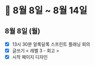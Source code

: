 # 🐯 8월 8일 ~ 8월 14일

## 8월 8일 (월)

- [x] 13시 30분 알록달록 스프린트 플래닝 회의
- [x] 글쓰기 < 레벨 3 - 회고 >
- [x] 시작 페이지 디자인
